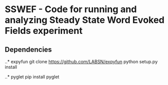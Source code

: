 # SSWEF - Code for running and analyzing Steady State Word Evoked Fields experiment

## Dependencies
..* expyfun
    git clone https://github.com/LABSN/expyfun
    python setup.py install

..* pyglet
    pip install pyglet
